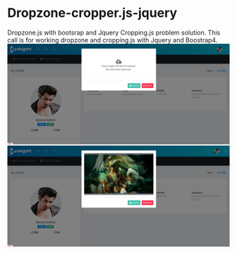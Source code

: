 # Dropzone-cropper.js-jquery
Dropzone.js with bootsrap and Jquery Cropping.js problem solution.
This call is for working dropzone and cropping.js with Jquery and Boostrap4.
![DROPZONE](https://raw.githubusercontent.com/emrulmax2/Dropzone-cropper.js-jquery/master/Eguee%20%20%20My%20Profile2.png)
![CROPPING JS](https://raw.githubusercontent.com/emrulmax2/Dropzone-cropper.js-jquery/master/Eguee%20%20%20My%20Profile3.png)
